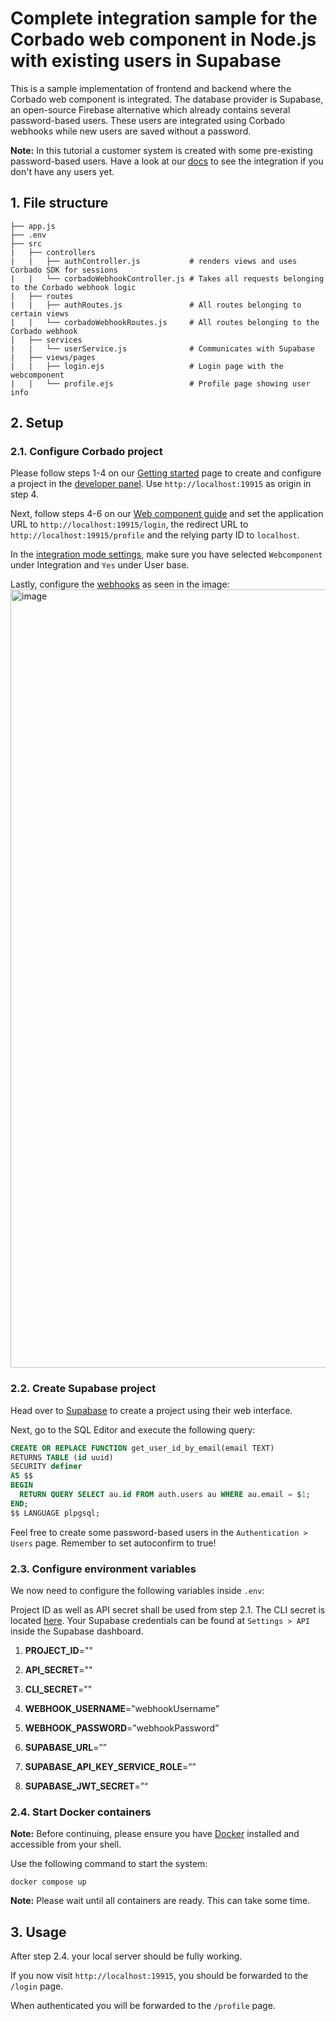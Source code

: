 # Complete integration sample for the Corbado web component in Node.js with existing users in Supabase

This is a sample implementation of frontend and backend where the Corbado web component is integrated. The database provider is Supabase, an open-source Firebase alternative which already contains several password-based users. These
users are integrated using Corbado webhooks while new users are saved without a password.

**Note:** In this tutorial a customer system is created with some pre-existing password-based users. Have a look at our [docs](https://docs.corbado.com/integrations/web-component/no-existing-user-base) to see the integration if you don't have any users yet.

## 1. File structure

```
├── app.js
├── .env
├── src
|   ├── controllers
|   |   ├── authController.js           # renders views and uses Corbado SDK for sessions
|   |   └── corbadoWebhookController.js # Takes all requests belonging to the Corbado webhook logic
|   ├── routes
|   |   ├── authRoutes.js               # All routes belonging to certain views
|   |   └── corbadoWebhookRoutes.js     # All routes belonging to the Corbado webhook
|   ├── services
|   |   └── userService.js              # Communicates with Supabase
|   ├── views/pages
|   |   ├── login.ejs                   # Login page with the webcomponent
|   |   └── profile.ejs                 # Profile page showing user info
```

## 2. Setup

### 2.1. Configure Corbado project

Please follow steps 1-4 on our [Getting started](https://docs.corbado.com/overview/getting-started) page to create and configure a project in the [developer panel](https://app.corbado.com). Use `http://localhost:19915` as origin in step 4.

Next, follow steps 4-6 on our [Web component guide](https://docs.corbado.com/integrations/web-component#4.-define-application-url) and set the application URL to `http://localhost:19915/login`, the redirect URL to `http://localhost:19915/profile` and the relying party ID to `localhost`.

In the [integration mode settings](https://app.corbado.com/app/settings/integration-mode), make sure you have selected `Webcomponent` under Integration and `Yes` under User base.

Lastly, configure the [webhooks](https://app.corbado.com/app/settings/webhooks) as seen in the image:
<img width="1245" alt="image" src="https://github.com/corbado/example-webcomponent-supabase/assets/23581140/5c39a731-2232-442b-9227-74c295d5f1ea">


### 2.2. Create Supabase project

Head over to [Supabase](https://supabase.com) to create a project using their web interface.

Next, go to the SQL Editor and execute the following query:

```SQL
CREATE OR REPLACE FUNCTION get_user_id_by_email(email TEXT)
RETURNS TABLE (id uuid)
SECURITY definer
AS $$
BEGIN
  RETURN QUERY SELECT au.id FROM auth.users au WHERE au.email = $1;
END;
$$ LANGUAGE plpgsql;
```

Feel free to create some password-based users in the ```Authentication > Users``` page. Remember to set autoconfirm to true!

### 2.3. Configure environment variables

We now need to configure the following variables inside `.env`:

Project ID as well as API secret shall be used from step 2.1.
The CLI secret is located [here](https://app.corbado.com/app/settings/credentials/cli-secret).
Your Supabase credentials can be found at ```Settings > API``` inside the Supabase dashboard.

1. **PROJECT_ID**=""          
2. **API_SECRET**=""
3. **CLI_SECRET**=""

4. **WEBHOOK_USERNAME**=”webhookUsername”
5. **WEBHOOK_PASSWORD**=”webhookPassword”

6. **SUPABASE_URL**=””
7. **SUPABASE_API_KEY_SERVICE_ROLE**=””
8. **SUPABASE_JWT_SECRET**=”“


### 2.4. Start Docker containers

**Note:** Before continuing, please ensure you have [Docker](https://www.docker.com/products/docker-desktop/) installed and accessible from your shell.

Use the following command to start the system:

```
docker compose up
```

**Note:** Please wait until all containers are ready. This can take some time.

## 3. Usage

After step 2.4. your local server should be fully working.

If you now visit `http://localhost:19915`, you should be forwarded to the `/login` page.

When authenticated you will be forwarded to the `/profile` page.
